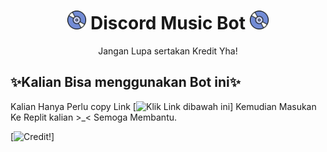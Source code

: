 <h1 align="center"><img src="./assets/logo.gif" width="30px"> Discord Music Bot <img src="./assets/logo.gif" width="30px"></h1>
<p align="center">Jangan Lupa sertakan Kredit Yha!</p>

## ✨Kalian Bisa menggunakan Bot ini✨

 Kalian Hanya Perlu copy Link
[![Klik Link dibawah ini](https://github.com/CarameloSz/KannaMusic)]
Kemudian Masukan Ke Replit kalian >_<
Semoga Membantu.

[![Credit!](https://github.com/SudhanPlayz/Discord-MusicBot)]
